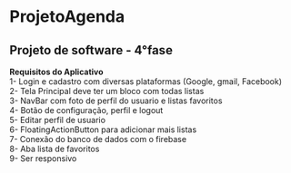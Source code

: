<h1>ProjetoAgenda</h1>
<h2>Projeto de software - 4°fase</h2>
<strong>Requisitos do Aplicativo</strong><br>
1- Login e cadastro com diversas plataformas (Google, gmail, Facebook)<br>
2- Tela Principal deve ter um bloco com todas listas<br>
3- NavBar com foto de perfil do usuario e listas favoritos<br>
4- Botão de configuração, perfil e logout<br>
5- Editar perfil de usuario<br>
6- FloatingActionButton para adicionar mais listas<br>
7- Conexão do banco de dados com o firebase<br>
8- Aba lista de favoritos<br>
9- Ser responsivo<br>
